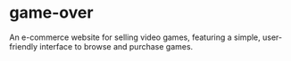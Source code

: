 # game-over
An e-commerce website for selling video games, featuring a simple, user-friendly interface to browse and purchase games.

